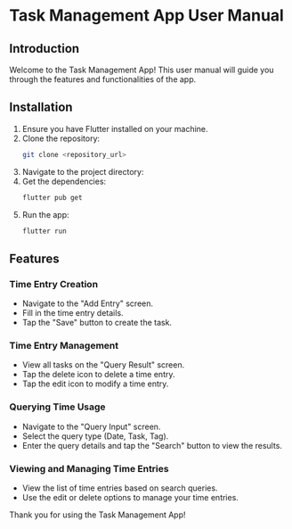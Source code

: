 # Task Management App User Manual

## Introduction
Welcome to the Task Management App! This user manual will guide you through the features and functionalities of the app.

## Installation
1. Ensure you have Flutter installed on your machine.
2. Clone the repository:
    ```bash
    git clone <repository_url>
    ```
3. Navigate to the project directory:
4. Get the dependencies:
    ```bash
    flutter pub get
    ```
5. Run the app:
    ```bash
    flutter run
    ```

## Features

### Time Entry Creation
- Navigate to the "Add Entry" screen.
- Fill in the time entry details.
- Tap the "Save" button to create the task.

### Time Entry Management
- View all tasks on the "Query Result" screen.
- Tap the delete icon to delete a time entry.
- Tap the edit icon to modify a time entry.

### Querying Time Usage
- Navigate to the "Query Input" screen.
- Select the query type (Date, Task, Tag).
- Enter the query details and tap the "Search" button to view the results.

### Viewing and Managing Time Entries
- View the list of time entries based on search queries.
- Use the edit or delete options to manage your time entries.

Thank you for using the Task Management App!
